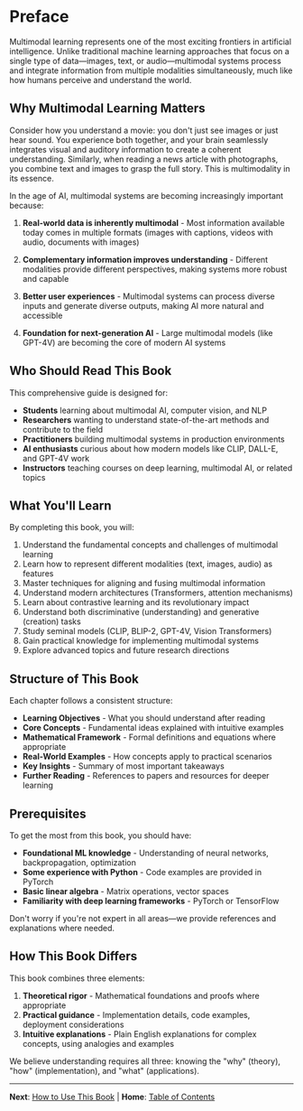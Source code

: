 # Preface

Multimodal learning represents one of the most exciting frontiers in artificial intelligence. Unlike traditional machine learning approaches that focus on a single type of data—images, text, or audio—multimodal systems process and integrate information from multiple modalities simultaneously, much like how humans perceive and understand the world.

## Why Multimodal Learning Matters

Consider how you understand a movie: you don't just see images or just hear sound. You experience both together, and your brain seamlessly integrates visual and auditory information to create a coherent understanding. Similarly, when reading a news article with photographs, you combine text and images to grasp the full story. This is multimodality in its essence.

In the age of AI, multimodal systems are becoming increasingly important because:

1. **Real-world data is inherently multimodal** - Most information available today comes in multiple formats (images with captions, videos with audio, documents with images)

2. **Complementary information improves understanding** - Different modalities provide different perspectives, making systems more robust and capable

3. **Better user experiences** - Multimodal systems can process diverse inputs and generate diverse outputs, making AI more natural and accessible

4. **Foundation for next-generation AI** - Large multimodal models (like GPT-4V) are becoming the core of modern AI systems

## Who Should Read This Book

This comprehensive guide is designed for:

- **Students** learning about multimodal AI, computer vision, and NLP
- **Researchers** wanting to understand state-of-the-art methods and contribute to the field
- **Practitioners** building multimodal systems in production environments
- **AI enthusiasts** curious about how modern models like CLIP, DALL-E, and GPT-4V work
- **Instructors** teaching courses on deep learning, multimodal AI, or related topics

## What You'll Learn

By completing this book, you will:

1. Understand the fundamental concepts and challenges of multimodal learning
2. Learn how to represent different modalities (text, images, audio) as features
3. Master techniques for aligning and fusing multimodal information
4. Understand modern architectures (Transformers, attention mechanisms)
5. Learn about contrastive learning and its revolutionary impact
6. Understand both discriminative (understanding) and generative (creation) tasks
7. Study seminal models (CLIP, BLIP-2, GPT-4V, Vision Transformers)
8. Gain practical knowledge for implementing multimodal systems
9. Explore advanced topics and future research directions

## Structure of This Book

Each chapter follows a consistent structure:

- **Learning Objectives** - What you should understand after reading
- **Core Concepts** - Fundamental ideas explained with intuitive examples
- **Mathematical Framework** - Formal definitions and equations where appropriate
- **Real-World Examples** - How concepts apply to practical scenarios
- **Key Insights** - Summary of most important takeaways
- **Further Reading** - References to papers and resources for deeper learning

## Prerequisites

To get the most from this book, you should have:

- **Foundational ML knowledge** - Understanding of neural networks, backpropagation, optimization
- **Some experience with Python** - Code examples are provided in PyTorch
- **Basic linear algebra** - Matrix operations, vector spaces
- **Familiarity with deep learning frameworks** - PyTorch or TensorFlow

Don't worry if you're not expert in all areas—we provide references and explanations where needed.

## How This Book Differs

This book combines three elements:

1. **Theoretical rigor** - Mathematical foundations and proofs where appropriate
2. **Practical guidance** - Implementation details, code examples, deployment considerations
3. **Intuitive explanations** - Plain English explanations for complex concepts, using analogies and examples

We believe understanding requires all three: knowing the "why" (theory), "how" (implementation), and "what" (applications).

---

**Next**: [How to Use This Book](how-to-use.md) | **Home**: [Table of Contents](index.md)
